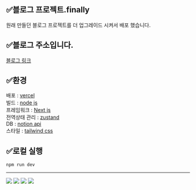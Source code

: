   
## ✅블로그 프로젝트.finally
원래 만들던 블로그 프로젝트를 더 업그레이드 시켜서 배포 했습니다.
  
## ✅블로그 주소입니다.
[블로그 링크](https://finally-blog-n8jcmx0yu-paskals-projects-1991f502.vercel.app/)
  
## ✅환경
배포 : [vercel](https://vercel.com/)  
빌드 : [node js](https://nodejs.org/ko/about)  
프레임워크 : [Next js](https://vercel.com/frameworks/nextjs?utm_source=next_site&utm_medium=showcase_redesign&utm_campaign=hero_cta)  
전역상태 관리 : [zustand](https://zustand.docs.pmnd.rs/getting-started/introduction)  
DB : [notion api](https://developers.notion.com/)  
스타일 : [tailwind css](https://tailwindcss.com/docs/installation/using-vite)  
  
## ✅로컬 실행
```npm run dev```
  
  
***
<img src="https://img.shields.io/badge/-Next-transparent?logo=next.js&logoColor=white" margin="10px"/> <img src="https://img.shields.io/badge/-Node-transparent?logo=node.js&logoColor=white" /> <img src="https://img.shields.io/badge/-vercel-transparent?logo=vercel&logoColor=white" /> <img src="https://img.shields.io/badge/-notion-transparent?logo=notion&logoColor=white" />
